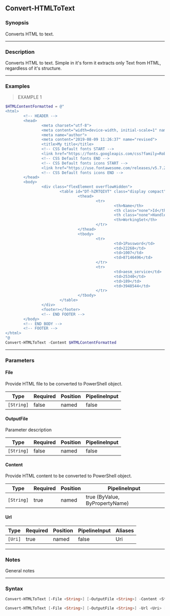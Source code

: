 Convert-HTMLToText
------------------

### Synopsis
Converts HTML to text.

---

### Description

Converts HTML to text. Simple in it's form it extracts only Text from HTML, regardless of it's structure.

---

### Examples
> EXAMPLE 1

```PowerShell
$HTMLContentFormatted = @"
<html>
        <!-- HEADER -->
        <head>
                <meta charset="utf-8">
                <meta content="width=device-width, initial-scale=1" name="viewport">
                <meta name="author">
                <meta content="2019-08-09 11:26:37" name="revised">
                <title>My title</title>
                <!-- CSS Default fonts START -->
                <link href="https://fonts.googleapis.com/css?family=Roboto|Hammersmith+One|Questrial|Oswald" type="text/css" rel="stylesheet">
                <!-- CSS Default fonts END -->
                <!-- CSS Default fonts icons START -->
                <link href="https://use.fontawesome.com/releases/v5.7.2/css/all.css" type="text/css" rel="stylesheet">
                <!-- CSS Default fonts icons END -->
        </head>
        <body>
                <div class="flexElement overflowHidden">
                        <table id="DT-hZRTQIVT" class="display compact">
                                <thead>
                                        <tr>
                                                <th>Name</th>
                                                <th class="none">Id</th>
                                                <th class="none">HandleCount</th>
                                                <th>WorkingSet</th>
                                        </tr>
                                </thead>
                                <tbody>
                                        <tr>
                                                <td>1Password</td>
                                                <td>22268</td>
                                                <td>1007</td>
                                                <td>87146496</td>
                                        </tr>
                                        <tr>
                                                <td>aesm_service</td>
                                                <td>25340</td>
                                                <td>189</td>
                                                <td>3948544</td>
                                        </tr>
                                </tbody>
                        </table>
                </div>
                <footer></footer>
                <!-- END FOOTER -->
        </body>
        <!-- END BODY -->
        <!-- FOOTER -->
</html>
"@
Convert-HTMLToText -Content $HTMLContentFormatted
```

---

### Parameters
#### **File**
Provide HTML file to be converted to PowerShell object.

|Type      |Required|Position|PipelineInput|
|----------|--------|--------|-------------|
|`[String]`|false   |named   |false        |

#### **OutputFile**
Parameter description

|Type      |Required|Position|PipelineInput|
|----------|--------|--------|-------------|
|`[String]`|false   |named   |false        |

#### **Content**
Provide HTML content to be converted to PowerShell object.

|Type      |Required|Position|PipelineInput                 |
|----------|--------|--------|------------------------------|
|`[String]`|true    |named   |true (ByValue, ByPropertyName)|

#### **Url**

|Type   |Required|Position|PipelineInput|Aliases|
|-------|--------|--------|-------------|-------|
|`[Uri]`|true    |named   |false        |Uri    |

---

### Notes
General notes

---

### Syntax
```PowerShell
Convert-HTMLToText [-File <String>] [-OutputFile <String>] -Content <String> [<CommonParameters>]
```
```PowerShell
Convert-HTMLToText [-File <String>] [-OutputFile <String>] -Url <Uri> [<CommonParameters>]
```
